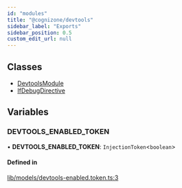 ```yaml
---
id: "modules"
title: "@cognizone/devtools"
sidebar_label: "Exports"
sidebar_position: 0.5
custom_edit_url: null
---
```


## Classes

- [DevtoolsModule](classes/DevtoolsModule)
- [IfDebugDirective](classes/IfDebugDirective)

## Variables

### DEVTOOLS\_ENABLED\_TOKEN

• **DEVTOOLS\_ENABLED\_TOKEN**: `InjectionToken`<`boolean`\>

#### Defined in

[lib/models/devtools-enabled.token.ts:3](https://github.com/cognizone/ng-cognizone/blob/861cbad/libs/devtools/src/lib/models/devtools-enabled.token.ts#L3)
